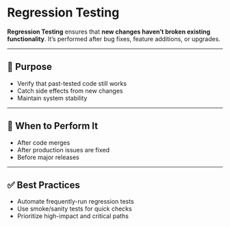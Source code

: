 # Regression Testing

**Regression Testing** ensures that **new changes haven’t broken existing functionality**. It’s performed after bug fixes, feature additions, or upgrades.

---

## 🔁 Purpose

- Verify that past-tested code still works
- Catch side effects from new changes
- Maintain system stability

---

## 🧪 When to Perform It

- After code merges
- After production issues are fixed
- Before major releases

---

## ✅ Best Practices

- Automate frequently-run regression tests
- Use smoke/sanity tests for quick checks
- Prioritize high-impact and critical paths